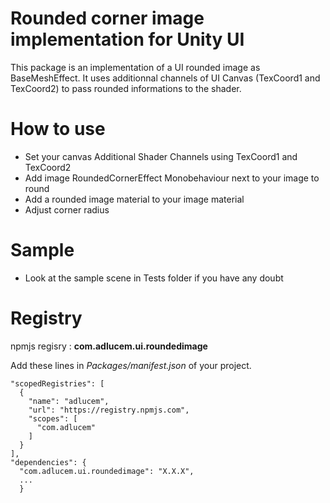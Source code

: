 # Rounded corner image implementation for Unity UI

This package is an implementation of a UI rounded image as BaseMeshEffect.
It uses additionnal channels of UI Canvas (TexCoord1 and TexCoord2) to pass rounded informations to the shader.

# How to use
- Set your canvas Additional Shader Channels using TexCoord1 and TexCoord2
- Add image RoundedCornerEffect Monobehaviour next to your image to round
- Add a rounded image material to your image material
- Adjust corner radius

# Sample
- Look at the sample scene in Tests folder if you have any doubt

# Registry 
npmjs regisry : **com.adlucem.ui.roundedimage**

Add these lines in *Packages/manifest.json* of your project.

```
"scopedRegistries": [
  {
    "name": "adlucem",
    "url": "https://registry.npmjs.com",
    "scopes": [
      "com.adlucem"
    ]
  }
],
"dependencies": {
  "com.adlucem.ui.roundedimage": "X.X.X",
  ...
  }
```
